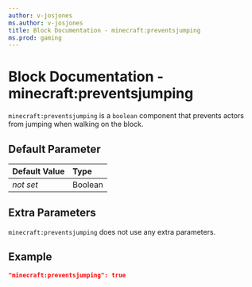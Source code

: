```yaml
---
author: v-josjones
ms.author: v-josjones
title: Block Documentation - minecraft:preventsjumping
ms.prod: gaming
---
```


# Block Documentation - minecraft:preventsjumping

`minecraft:preventsjumping` is a `boolean` component that prevents actors from jumping when walking on the block.

## Default Parameter

|Default Value|Type |
|:----|:----|
|*not set*| Boolean|

## Extra Parameters

`minecraft:preventsjumping` does not use any extra parameters.

## Example

```json
"minecraft:preventsjumping": true
```
